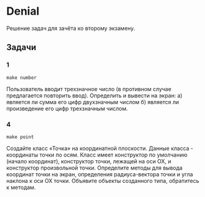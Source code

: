 # Denial

Решение задач для зачёта ко второму экзамену.

## Задачи

### 1

~~~shell
make number
~~~

Пользователь вводит трехзначное число (в противном случае предлагается повторить ввод). Определить и вывести на экран: а) является ли сумма его цифр двухзначным числом б) является ли произведение его цифр трехзначным числом.

### 4

~~~shell
make point
~~~

Создайте класс «Точка» на координатной плоскости. Данные класса - координаты точки по осям. Класс имеет конструктор по умолчанию (начало координат), конструктор точки, лежащей на оси ОХ, и конструктор произвольной точки. Определите методы для вывода координат точки на экран, определения радиуса-вектора точки и угла наклона к оси ОХ точки. Объявите объекты созданного типа, обратитесь к методам.
